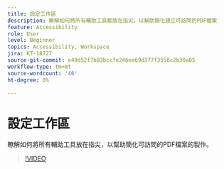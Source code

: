 ```yaml
---
title: 設定工作區
description: 瞭解如何將所有輔助工具都放在指尖，以幫助簡化建立可訪問的PDF檔案
feature: Accessibility
role: User
level: Beginner
topics: Accessibility, Workspace
jira: KT-18727
source-git-commit: e49d52f7b83bccfe246ee69d377f3558c2b30a85
workflow-type: tm+mt
source-wordcount: '46'
ht-degree: 0%

---
```


# 設定工作區

瞭解如何將所有輔助工具放在指尖，以幫助簡化可訪問的PDF檔案的製作。

>[!VIDEO](https://video.tv.adobe.com/v/3471612?quality=12&learn=on&hidetitle=true)
